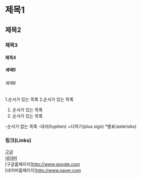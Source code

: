 # 제목1

## 제목2

### 제목3

#### 제목4

##### 제목5

###### 제목6

1.순서가 있는 목록
2.순서가 있는 목록
  1. 순서가 있는 목록
  2. 순서가 있는 목록

-순서가 없는 목록
-대쉬(hyphen)
+더하기(plus sign)
*별표(asterisks)

### 링크(Links)
[구글](http://www.google.com)   
[네이버](http://www.naver.com)   
[구글홈페이지]<http://www.google.com>   
[네이버홈페이지]<http://www.naver.com>   
  
